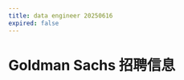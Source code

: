 ```yaml
---
title: data engineer 20250616
expired: false
---
```


# Goldman Sachs 招聘信息

<JobPostingTable job-posting-json-path="goldman-sachs/data/data-engineer-20250616.json" />
